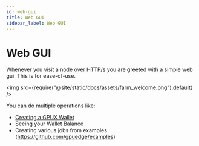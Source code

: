 ```yaml
---
id: web-gui
title: Web GUI
sidebar_label: Web GUI
---
```


# Web GUI

Whenever you visit a node over HTTP/s you are greeted with a simple web gui. This is for ease-of-use.

<img src={require("@site/static/docs/assets/farm_welcome.png").default}  />

You can do multiple operations like:

* [Creating a GPUX Wallet](https://wallet.gpux.ai)
* Seeing your Wallet Balance
* Creating various jobs from examples (https://github.com/gpuedge/examples)
